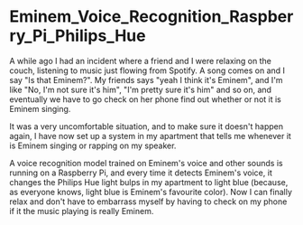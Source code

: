 # Eminem_Voice_Recognition_Raspberry_Pi_Philips_Hue

A while ago I had an incident where a friend and I were relaxing on the couch, listening to music just flowing from Spotify. A song comes on and I say "Is that Eminem?". My friends says "yeah I think it's Eminem", and I'm like "No, I'm not sure it's him", "I'm pretty sure it's him" and so on, and eventually we have to go check on her phone find out whether or not it is Eminem singing. 

It was a very uncomfortable situation, and to make sure it doesn't happen again, I have now set up a system in my apartment that tells me whenever it is Eminem singing or rapping on my speaker. 

A voice recognition model trained on Eminem's voice and other sounds is running on a Raspberry Pi, and every time it detects Eminem's voice, it changes the Philips Hue light bulps in my apartment to light blue (because, as everyone knows, light blue is Eminem's favourite color). Now I can finally relax and don't have to embarrass myself by having to check on my phone if it the music playing is really Eminem.

